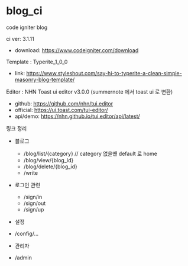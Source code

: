 # blog_ci
code igniter blog

ci ver: 3.1.11
 - download: https://www.codeigniter.com/download

Template : Typerite_1_0_0
 - link: https://www.styleshout.com/say-hi-to-typerite-a-clean-simple-masonry-blog-template/

Editor : NHN Toast ui editor v3.0.0 (summernote 에서 toast ui 로 변환)
 - github: https://github.com/nhn/tui.editor
 - official: https://ui.toast.com/tui-editor/
 - api/demo: https://nhn.github.io/tui.editor/api/latest/

링크 정리
- 블로그
  - /blog/list/{category}  // category 없을떈 default 로 home
  - /blog/view/{blog_id}
  - /blog/delete/{blog_id}
  - /write

- 로그인 관련
  -  /sign/in
  -  /sign/out
  -  /sign/up

-  설정
  -  /config/...

-  관리자
  -  /admin